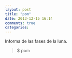 ```yaml
---
layout: post
title: "pom"
date: 2013-12-15 16:14
comments: true
categories: 
---
```

Informa de las fases de la luna.

>$ pom

